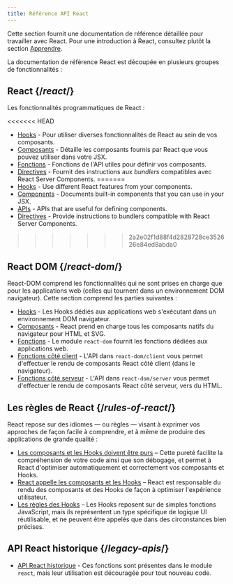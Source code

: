 ```yaml
---
title: Référence API React
---
```


<Intro>

Cette section fournit une documentation de référence détaillée pour travailler avec React. Pour une introduction à React, consultez plutôt la section [Apprendre](/learn).

</Intro>

La documentation de référence React est découpée en plusieurs groupes de fonctionnalités :

## React {/*react*/}

Les fonctionnalités programmatiques de React :

<<<<<<< HEAD
* [Hooks](/reference/react/hooks) - Pour utiliser diverses fonctionnalités de React au sein de vos composants.
* [Composants](/reference/react/components) - Détaille les composants fournis par React que vous pouvez utiliser dans votre JSX.
* [Fonctions](/reference/react/apis) - Fonctions de l'API utiles pour définir vos composants.
* [Directives](/reference/react/directives) - Fournit des instructions aux *bundlers* compatibles avec React Server Components.
=======
* [Hooks](/reference/react/hooks) - Use different React features from your components.
* [Components](/reference/react/components) - Documents built-in components that you can use in your JSX.
* [APIs](/reference/react/apis) - APIs that are useful for defining components.
* [Directives](/reference/rsc/directives) - Provide instructions to bundlers compatible with React Server Components.
>>>>>>> 2a2e02f1d88f4d2828728ce352626e84ed8abda0

## React DOM {/*react-dom*/}

React-DOM comprend les fonctionnalités qui ne sont prises en charge que pour les applications web (celles qui tournent dans un environnement DOM navigateur).  Cette section comprend les parties suivantes :

* [Hooks](/reference/react-dom/hooks) - Les Hooks dédiés aux applications web s'exécutant dans un environnement DOM navigateur.
* [Composants](/reference/react-dom/components) - React prend en charge tous les composants natifs du navigateur pour HTML et SVG.
* [Fonctions](/reference/react-dom) - Le module `react-dom` fournit les fonctions dédiées aux applications web.
* [Fonctions côté client](/reference/react-dom/client) - L'API dans `react-dom/client` vous permet d'effectuer le rendu de composants React côté client (dans le navigateur).
* [Fonctions côté serveur](/reference/react-dom/server) - L'API dans `react-dom/server` vous permet d'effectuer le rendu de composants React côté serveur, vers du HTML.

## Les règles de React {/*rules-of-react*/}

React repose sur des idiomes — ou règles — visant à exprimer vos approches de façon facile à comprendre, et à même de produire des applications de grande qualité :

* [Les composants et les Hooks doivent être purs](/reference/rules/components-and-hooks-must-be-pure) – Cette pureté facilite la compréhension de votre code ainsi que son débogage, et permet à React d'optimiser automatiquement et correctement vos composants et Hooks.
* [React appelle les composants et les Hooks](/reference/rules/react-calls-components-and-hooks) – React est responsable du rendu des composants et des Hooks de façon à optimiser l'expérience utilisateur.
* [Les règles des Hooks](/reference/rules/rules-of-hooks) – Les Hooks reposent sur de simples fonctions JavaScript, mais ils représentent un type spécifique de logique UI réutilisable, et ne peuvent être appelés que dans des circonstances bien précises.

## API React historique {/*legacy-apis*/}

* [API React historique](/reference/react/legacy) - Ces fonctions sont présentes dans le module `react`, mais leur utilisation est découragée pour tout nouveau code.
